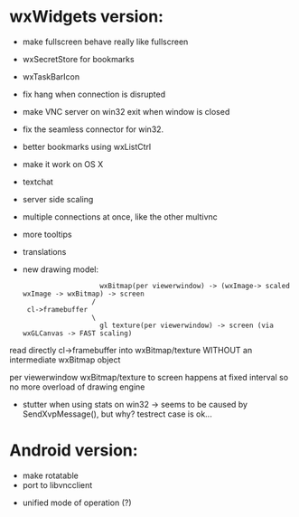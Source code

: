 
# wxWidgets version:
 - make fullscreen behave really like fullscreen
 - wxSecretStore for bookmarks
 - wxTaskBarIcon
 - fix hang when connection is disrupted
 - make VNC server on win32 exit when window is closed
 - fix the seamless connector for win32.
 - better bookmarks using wxListCtrl
 - make it work on OS X
 - textchat
 - server side scaling
 - multiple connections at once, like the other multivnc
 - more tooltips
 - translations
 - new drawing model:

                          wxBitmap(per viewerwindow) -> (wxImage-> scaled wxImage -> wxBitmap) -> screen
                        /
        cl->framebuffer
                        \
                          gl texture(per viewerwindow) -> screen (via wxGLCanvas -> FAST scaling)
                  
 read directly cl->framebuffer into wxBitmap/texture WITHOUT an intermediate wxBitmap object

 per viewerwindow wxBitmap/texture to screen happens at fixed interval so no more overload of
 drawing engine

 - stutter when using stats on win32 -> seems to be caused by
   SendXvpMessage(), but why? testrect case is ok...
   
   
# Android version:

* make rotatable
* port to libvncclient
- unified mode of operation (?)

  
